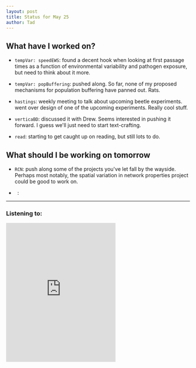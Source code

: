 ```yaml
---
layout: post
title: Status for May 25
author: Tad
---
```


## What have I worked on?

* `tempVar: speedEWS`: found a decent hook when looking at first passage times as a function of environmental variability and pathogen exposure, but need to think about it more.

* `tempVar: popBuffering`: pushed along. So far, none of my proposed mechanisms for population buffering have panned out. Rats.

* `hastings`: weekly meeting to talk about upcoming beetle experiments. went over design of one of the upcoming experiments. Really cool stuff.

* `verticaBD`: discussed it with Drew. Seems interested in pushing it forward. I guess we'll just need to start text-crafting.

* `read`: starting to get caught up on reading, but still lots to do.


## What should I be working on tomorrow

* `RCN`: push along some of the projects you've let fall by the wayside. Perhaps most notably, the spatial variation in network properties project could be good to work on.

* ` `:




---

### Listening to:
<iframe src="https://embed.spotify.com/?uri=spotify%3Atrack%3A7xdOdEwfS95WPH1AWuXYm3" width="300" height="380" frameborder="0" allowtransparency="true"></iframe>
 <i class='fa fa-code' style='color:pink'></i>
